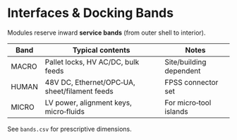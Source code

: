 # Interfaces & Docking Bands

Modules reserve inward **service bands** (from outer shell to interior).

| Band   | Typical contents                                      | Notes                         |
|--------|--------------------------------------------------------|-------------------------------|
| MACRO  | Pallet locks, HV AC/DC, bulk feeds                     | Site/building dependent       |
| HUMAN  | 48V DC, Ethernet/OPC‑UA, sheet/filament feeds          | FPSS connector set            |
| MICRO  | LV power, alignment keys, micro‑fluids                 | For micro‑tool islands        |

See `bands.csv` for prescriptive dimensions.
